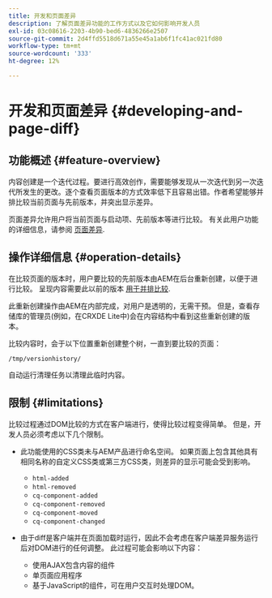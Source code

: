 ```yaml
---
title: 开发和页面差异
description: 了解页面差异功能的工作方式以及它如何影响开发人员
exl-id: 03c08616-2203-4b90-bed6-4836266e2507
source-git-commit: 2d4ffd5518d671a55e45a1ab6f1fc41ac021fd80
workflow-type: tm+mt
source-wordcount: '333'
ht-degree: 12%

---
```


# 开发和页面差异 {#developing-and-page-diff}

## 功能概述 {#feature-overview}

内容创建是一个迭代过程。要进行高效创作，需要能够发现从一次迭代到另一次迭代所发生的更改。逐个查看页面版本的方式效率低下且容易出错。作者希望能够并排比较当前页面与先前版本，并突出显示差异。

页面差异允许用户将当前页面与启动项、先前版本等进行比较。 有关此用户功能的详细信息，请参阅 [页面差异](/help/sites-cloud/authoring/features/page-diff.md).

## 操作详细信息 {#operation-details}

在比较页面的版本时，用户要比较的先前版本由AEM在后台重新创建，以便于进行比较。 呈现内容需要此以前的版本 [用于并排比较](/help/sites-cloud/authoring/features/page-diff.md).

此重新创建操作由AEM在内部完成，对用户是透明的，无需干预。 但是，查看存储库的管理员(例如，在CRXDE Lite中)会在内容结构中看到这些重新创建的版本。

比较内容时，会于以下位置重新创建整个树，一直到要比较的页面：

`/tmp/versionhistory/`

自动运行清理任务以清理此临时内容。

## 限制 {#limitations}

比较过程通过DOM比较的方式在客户端进行，使得比较过程变得简单。 但是，开发人员必须考虑以下几个限制。

* 此功能使用的CSS类未与AEM产品进行命名空间。 如果页面上包含其他具有相同名称的自定义CSS类或第三方CSS类，则差异的显示可能会受到影响。

   * `html-added`
   * `html-removed`
   * `cq-component-added`
   * `cq-component-removed`
   * `cq-component-moved`
   * `cq-component-changed`

* 由于diff是客户端并在页面加载时运行，因此不会考虑在客户端差异服务运行后对DOM进行的任何调整。 此过程可能会影响以下内容：

   * 使用AJAX包含内容的组件
   * 单页面应用程序
   * 基于JavaScript的组件，可在用户交互时处理DOM。
